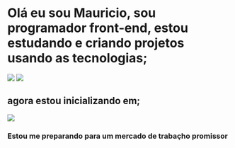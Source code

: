 <h1>Olá eu sou Mauricio, sou programador front-end, estou estudando e criando projetos usando as tecnologias;</h1>

<img src="https://img.shields.io/badge/HTML-239120?style=for-the-badge&logo=html5&logoColor=white"/>
<img src="https://img.shields.io/badge/CSS-239120?&style=for-the-badge&logo=css3&logoColor=white"/>
<h2>agora estou inicializando em;</h2>
<img src="https://img.shields.io/badge/JavaScript-F7DF1E?style=for-the-badge&logo=javascript&logoColor=black"/>
<h3>Estou me preparando para um mercado de trabaçho promissor</h3>



<!--
**mauricio589/mauricio589** is a ✨ _special_ ✨ repository because its `README.md` (this file) appears on your GitHub profile.

Here are some ideas to get you started:

- 🔭 I’m currently working on ...
- 🌱 I’m currently learning ...
- 👯 I’m looking to collaborate on ...
- 🤔 I’m looking for help with ...
- 💬 Ask me about ...
- 📫 How to reach me: ...
- 😄 Pronouns: ...
- ⚡ Fun fact: ...
-->
